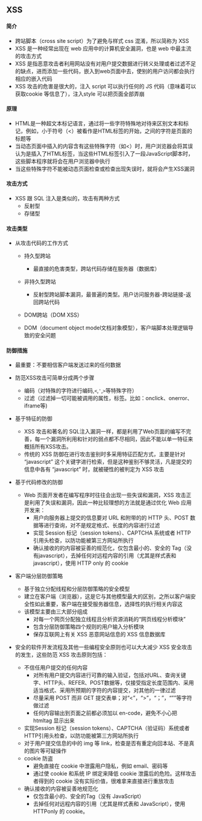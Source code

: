 ## XSS

#### 简介

- 跨站脚本（cross site script）为了避免与样式 css 混淆，所以简称为 XSS
- XSS 是一种经常出现在 web 应用中的计算机安全漏洞，也是 web 中最主流的攻击方式
- XSS 是指恶意攻击者利用网站没有对用户提交数据进行转义处理或者过滤不足的缺点，进而添加一些代码，嵌入到web页面中去，使别的用户访问都会执行相应的嵌入代码
- XSS 攻击的危害是很大的，注入 script 可以执行任何的 JS 代码（意味着可以获取cookie 等信息了），注入style 可以把页面全部弄崩



#### 原理

- HTML是一种超文本标记语言，通过将一些字符特殊地对待来区别文本和标记，例如，小于符号（<）被看作是HTML标签的开始，<title>与</title>之间的字符是页面的标题等
- 当动态页面中插入的内容含有这些特殊字符（如<）时，用户浏览器会将其误认为是插入了HTML标签，当这些HTML标签引入了一段JavaScript脚本时，这些脚本程序就将会在用户浏览器中执行
- 当这些特殊字符不能被动态页面检查或检查出现失误时，就将会产生XSS漏洞



#### 攻击方式

- XSS 跟 SQL 注入是类似的，攻击有两种方式
  - 反射型
  - 存储型



#### 攻击类型

- 从攻击代码的工作方式

  - 持久型跨站

    - 最直接的危害类型，跨站代码存储在服务器（数据库）

  - 非持久型跨站

    - 反射型跨站脚本漏洞，最普遍的类型。用户访问服务器-跨站链接-返回跨站代码

  - DOM跨站（DOM XSS）
  - DOM（document object model文档对象模型），客户端脚本处理逻辑导致的安全问题



#### 防御措施

- 最重要：不要相信客户端发送过来的任何数据
- 防范XSS攻击可简单分成两个步骤
  - 编码（对特殊的字符进行编码,`<`,`'`,`>`等特殊字符）
  - 过滤（过滤掉一切可能被调用的属性，标签。比如：onclick、onerror、iframe等)
- 基于特征的防御
  - XSS 攻击和著名的 SQL注入漏洞一样，都是利用了Web页面的编写不完善，每一个漏洞所利用和针对的弱点都不尽相同，因此不能以单一特征来概括所有XSS攻击。
  - 传统的 XSS 防御在进行攻击鉴别时多采用特征匹配方式，主要是针对 “javascript” 这个关键字进行检索，但是这种鉴别不够灵活，凡是提交的信息中各有 “javascript” 时，就被硬性的被判定为 XSS 攻击
- 基于代码修改的防御
  - Web 页面开发者在编写程序时往往会出现一些失误和漏洞，XSS 攻击正是利用了失误和漏洞，因此一种比较理想的方法就是通过优化 Web 应用开发来：
    - 用户向服务器上提交的信息要对 URL 和附带的的 HTTP 头、POST 数据等进行查询，对不是规定格式、长度的内容进行过滤
    - 实现 Session 标记（session tokens）、CAPTCHA 系统或者 HTTP 引用头检查，以防功能被第三方网站所执行
    - 确认接收的的内容被妥善的规范化，仅包含最小的、安全的 Tag（没有javascript），去掉任何对远程内容的引用（尤其是样式表和javascript），使用 HTTP only 的 cookie
- 客户端分层防御策略
  - 基于独立分配线程和分层防御策略的安全模型
  - 建立在客户端（浏览器），这是它与其他模型最大的区别，之所以客户端安全性如此重要，客户端在接受服务器信息，选择性的执行相关内容这
  - 该模型主要由三大部分组成
    - 对每一个网页分配独立线程且分析资源消耗的“网页线程分析模块”
    - 包含分层防御策略四个规则的用户输入分析模块
    - 保存互联网上有关 XSS 恶意网站信息的 XSS 信息数据库

- 安全的软件开发流程及其他一些编程安全原则也可以大大减少 XSS 安全攻击的发生，这些防范 XSS 攻击原则包括：
  - 不信任用户提交的任何内容
    - 对所有用户提交内容进行可靠的输入验证，包括对URL、查询关键字、HTTP头、REFER、POST数据等，仅接受指定长度范围内、采用适当格式、采用所预期的字符的内容提交，对其他的一律过滤
    - 尽量采用 POST 而非 GET 提交表单；对“<”，“>”，“；”，“””等字符做过滤
    - 任何内容输出到页面之前都必须加以 en-code，避免不小心把 htmltag 显示出来
  - 实现Session 标记（session tokens）、CAPTCHA（验证码）系统或者 HTTP引用头检查，以防功能被第三方网站所执行
  - 对于用户提交信息的中的 img 等 link，检查是否有重定向回本站、不是真的图片等可疑操作
  - cookie 防盗
    - 避免直接在 cookie 中泄露用户隐私，例如 email、密码等
    - 通过使 cookie 和系统 IP 绑定来降低 cookie 泄露后的危险。这样攻击者得到的 cookie 没有实际价值，很难拿来直接进行重放攻击
  - 确认接收的内容被妥善地规范化
    - 仅包含最小的、安全的Tag（没有 JavaScript）
    - 去掉任何对远程内容的引用（尤其是样式表和 JavaScript），使用 HTTPonly 的 cookie。